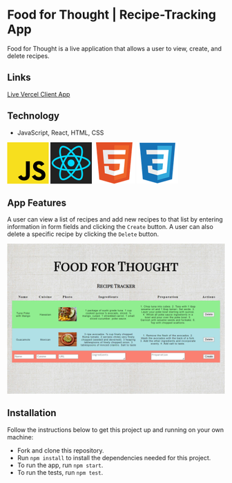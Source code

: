 # Food for Thought | Recipe-Tracking App

Food for Thought is a live application that allows a user to view, create, and delete recipes.

## Links
[Live Vercel Client App](https://recipe-tracking-app-alpha.vercel.app/)  

## Technology
- JavaScript, React, HTML, CSS  
  
![JS icon](images/javascript.png)
![React icon](images/react.png)
![HTML icon](images/html.png)
![CSS icon](images/css.png)  
  
## App Features

A user can view a list of recipes and add new recipes to that list by entering information in form fields and clicking the `Create` button. A user can also delete a specific recipe by clicking the `Delete` button.  

![recipe screenshot](images/recipe-screenshot.png)  

## Installation

Follow the instructions below to get this project up and running on your own machine:

- Fork and clone this repository.
- Run `npm install` to install the dependencies needed for this project.
- To run the app, run `npm start`.
- To run the tests, run `npm test`.
